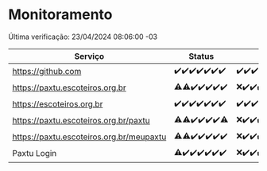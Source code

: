 # Monitoramento

Última verificação: 23/04/2024 08:06:00 -03

|Serviço|Status|Últimas 24h|
|---|---|---|
|https://github.com|<span title="2024-04-16: OK=24">✔️</span><span title="2024-04-17: OK=24">✔️</span><span title="2024-04-18: OK=24">✔️</span><span title="2024-04-19: OK=24">✔️</span><span title="2024-04-20: OK=24">✔️</span><span title="2024-04-21: OK=24">✔️</span><span title="2024-04-22: OK=12">✔️</span>|<span title="22/04/2024 09:12:00 -03 : 200">✔️</span><span title="22/04/2024 10:07:00 -03 : 200">✔️</span><span title="22/04/2024 11:06:00 -03 : 200">✔️</span><span title="22/04/2024 12:06:00 -03 : 200">✔️</span><span title="22/04/2024 13:08:00 -03 : 200">✔️</span><span title="22/04/2024 14:04:00 -03 : 200">✔️</span><span title="22/04/2024 15:07:00 -03 : 200">✔️</span><span title="22/04/2024 16:02:00 -03 : 200">✔️</span><span title="22/04/2024 17:07:00 -03 : 200">✔️</span><span title="22/04/2024 18:04:00 -03 : 200">✔️</span><span title="22/04/2024 19:07:00 -03 : 200">✔️</span><span title="22/04/2024 20:06:00 -03 : 200">✔️</span><span title="22/04/2024 21:31:00 -03 : 200">✔️</span><span title="22/04/2024 22:42:00 -03 : 200">✔️</span><span title="22/04/2024 23:18:00 -03 : 200">✔️</span><span title="23/04/2024 00:07:00 -03 : 200">✔️</span><span title="23/04/2024 01:07:00 -03 : 200">✔️</span><span title="23/04/2024 02:06:00 -03 : 200">✔️</span><span title="23/04/2024 03:08:00 -03 : 200">✔️</span><span title="23/04/2024 04:06:00 -03 : 200">✔️</span><span title="23/04/2024 05:08:00 -03 : 200">✔️</span><span title="23/04/2024 06:07:00 -03 : 200">✔️</span><span title="23/04/2024 07:06:00 -03 : 200">✔️</span><span title="23/04/2024 08:06:00 -03 : 200">✔️</span>|
|https://paxtu.escoteiros.org.br|<span title="2024-04-16: OK=23, Falhas=1">⚠️</span><span title="2024-04-17: OK=22, Falhas=2">⚠️</span><span title="2024-04-18: OK=24">✔️</span><span title="2024-04-19: OK=24">✔️</span><span title="2024-04-20: OK=24">✔️</span><span title="2024-04-21: OK=24">✔️</span><span title="2024-04-22: OK=12">✔️</span>|<span title="22/04/2024 09:12:00 -03 : 502">❌</span><span title="22/04/2024 10:07:00 -03 : 200">✔️</span><span title="22/04/2024 11:06:00 -03 : 200">✔️</span><span title="22/04/2024 12:06:00 -03 : 200">✔️</span><span title="22/04/2024 13:08:00 -03 : 200">✔️</span><span title="22/04/2024 14:04:00 -03 : 200">✔️</span><span title="22/04/2024 15:07:00 -03 : 200">✔️</span><span title="22/04/2024 16:02:00 -03 : 200">✔️</span><span title="22/04/2024 17:07:00 -03 : 200">✔️</span><span title="22/04/2024 18:04:00 -03 : 200">✔️</span><span title="22/04/2024 19:07:00 -03 : 200">✔️</span><span title="22/04/2024 20:06:00 -03 : 200">✔️</span><span title="22/04/2024 21:31:00 -03 : 200">✔️</span><span title="22/04/2024 22:42:00 -03 : 200">✔️</span><span title="22/04/2024 23:18:00 -03 : 200">✔️</span><span title="23/04/2024 00:07:00 -03 : 200">✔️</span><span title="23/04/2024 01:07:00 -03 : 200">✔️</span><span title="23/04/2024 02:06:00 -03 : 200">✔️</span><span title="23/04/2024 03:08:00 -03 : 200">✔️</span><span title="23/04/2024 04:06:00 -03 : 200">✔️</span><span title="23/04/2024 05:08:00 -03 : 200">✔️</span><span title="23/04/2024 06:07:00 -03 : 200">✔️</span><span title="23/04/2024 07:06:00 -03 : 200">✔️</span><span title="23/04/2024 08:06:00 -03 : 200">✔️</span>|
|https://escoteiros.org.br|<span title="2024-04-16: OK=24">✔️</span><span title="2024-04-17: OK=24">✔️</span><span title="2024-04-18: OK=24">✔️</span><span title="2024-04-19: OK=24">✔️</span><span title="2024-04-20: OK=24">✔️</span><span title="2024-04-21: OK=24">✔️</span><span title="2024-04-22: OK=12">✔️</span>|<span title="22/04/2024 09:12:00 -03 : 200">✔️</span><span title="22/04/2024 10:07:00 -03 : 200">✔️</span><span title="22/04/2024 11:06:00 -03 : 200">✔️</span><span title="22/04/2024 12:06:00 -03 : 200">✔️</span><span title="22/04/2024 13:08:00 -03 : 200">✔️</span><span title="22/04/2024 14:04:00 -03 : 200">✔️</span><span title="22/04/2024 15:07:00 -03 : 200">✔️</span><span title="22/04/2024 16:02:00 -03 : 200">✔️</span><span title="22/04/2024 17:07:00 -03 : 200">✔️</span><span title="22/04/2024 18:04:00 -03 : 200">✔️</span><span title="22/04/2024 19:07:00 -03 : 200">✔️</span><span title="22/04/2024 20:06:00 -03 : 200">✔️</span><span title="22/04/2024 21:31:00 -03 : 200">✔️</span><span title="22/04/2024 22:42:00 -03 : 200">✔️</span><span title="22/04/2024 23:18:00 -03 : 200">✔️</span><span title="23/04/2024 00:07:00 -03 : 200">✔️</span><span title="23/04/2024 01:07:00 -03 : 200">✔️</span><span title="23/04/2024 02:06:00 -03 : 200">✔️</span><span title="23/04/2024 03:08:00 -03 : 200">✔️</span><span title="23/04/2024 04:06:00 -03 : 200">✔️</span><span title="23/04/2024 05:08:00 -03 : 200">✔️</span><span title="23/04/2024 06:07:00 -03 : 200">✔️</span><span title="23/04/2024 07:06:00 -03 : 200">✔️</span><span title="23/04/2024 08:06:00 -03 : 200">✔️</span>|
|https://paxtu.escoteiros.org.br/paxtu|<span title="2024-04-16: OK=23, Falhas=1">⚠️</span><span title="2024-04-17: OK=23, Falhas=1">⚠️</span><span title="2024-04-18: OK=24">✔️</span><span title="2024-04-19: OK=24">✔️</span><span title="2024-04-20: OK=24">✔️</span><span title="2024-04-21: OK=24">✔️</span><span title="2024-04-22: OK=11, Falhas=1">⚠️</span>|<span title="22/04/2024 09:12:00 -03 : 502">❌</span><span title="22/04/2024 10:07:00 -03 : 200">✔️</span><span title="22/04/2024 11:06:00 -03 : 200">✔️</span><span title="22/04/2024 12:07:00 -03 : 200">✔️</span><span title="22/04/2024 13:08:00 -03 : 200">✔️</span><span title="22/04/2024 14:04:00 -03 : 200">✔️</span><span title="22/04/2024 15:07:00 -03 : 200">✔️</span><span title="22/04/2024 16:02:00 -03 : 200">✔️</span><span title="22/04/2024 17:07:00 -03 : 200">✔️</span><span title="22/04/2024 18:04:00 -03 : 200">✔️</span><span title="22/04/2024 19:07:00 -03 : 200">✔️</span><span title="22/04/2024 20:06:00 -03 : 200">✔️</span><span title="22/04/2024 21:31:00 -03 : 200">✔️</span><span title="22/04/2024 22:42:00 -03 : 200">✔️</span><span title="22/04/2024 23:18:00 -03 : 200">✔️</span><span title="23/04/2024 00:07:00 -03 : 200">✔️</span><span title="23/04/2024 01:07:00 -03 : 200">✔️</span><span title="23/04/2024 02:06:00 -03 : 200">✔️</span><span title="23/04/2024 03:08:00 -03 : 200">✔️</span><span title="23/04/2024 04:06:00 -03 : 200">✔️</span><span title="23/04/2024 05:08:00 -03 : 200">✔️</span><span title="23/04/2024 06:07:00 -03 : 200">✔️</span><span title="23/04/2024 07:06:00 -03 : 200">✔️</span><span title="23/04/2024 08:06:00 -03 : 200">✔️</span>|
|https://paxtu.escoteiros.org.br/meupaxtu|<span title="2024-04-16: OK=23, Falhas=1">⚠️</span><span title="2024-04-17: OK=23, Falhas=1">⚠️</span><span title="2024-04-18: OK=24">✔️</span><span title="2024-04-19: OK=24">✔️</span><span title="2024-04-20: OK=24">✔️</span><span title="2024-04-21: OK=24">✔️</span><span title="2024-04-22: OK=12">✔️</span>|<span title="22/04/2024 09:12:00 -03 : 502">❌</span><span title="22/04/2024 10:07:00 -03 : 200">✔️</span><span title="22/04/2024 11:06:00 -03 : 200">✔️</span><span title="22/04/2024 12:07:00 -03 : 200">✔️</span><span title="22/04/2024 13:08:00 -03 : 200">✔️</span><span title="22/04/2024 14:04:00 -03 : 200">✔️</span><span title="22/04/2024 15:07:00 -03 : 200">✔️</span><span title="22/04/2024 16:02:00 -03 : 200">✔️</span><span title="22/04/2024 17:07:00 -03 : 200">✔️</span><span title="22/04/2024 18:04:00 -03 : 200">✔️</span><span title="22/04/2024 19:07:00 -03 : 200">✔️</span><span title="22/04/2024 20:06:00 -03 : 200">✔️</span><span title="22/04/2024 21:31:00 -03 : 200">✔️</span><span title="22/04/2024 22:42:00 -03 : 200">✔️</span><span title="22/04/2024 23:18:00 -03 : 200">✔️</span><span title="23/04/2024 00:07:00 -03 : 200">✔️</span><span title="23/04/2024 01:07:00 -03 : 200">✔️</span><span title="23/04/2024 02:06:00 -03 : 200">✔️</span><span title="23/04/2024 03:08:00 -03 : 200">✔️</span><span title="23/04/2024 04:06:00 -03 : 200">✔️</span><span title="23/04/2024 05:08:00 -03 : 200">✔️</span><span title="23/04/2024 06:07:00 -03 : 200">✔️</span><span title="23/04/2024 07:06:00 -03 : 200">✔️</span><span title="23/04/2024 08:06:00 -03 : 200">✔️</span>|
|Paxtu Login|<span title="2024-04-16: OK=23, Falhas=1">⚠️</span><span title="2024-04-17: OK=24">✔️</span><span title="2024-04-18: OK=24">✔️</span><span title="2024-04-19: OK=24">✔️</span><span title="2024-04-20: OK=24">✔️</span><span title="2024-04-21: OK=24">✔️</span><span title="2024-04-22: OK=12">✔️</span>|<span title="22/04/2024 09:12:00 -03 : 502">❌</span><span title="22/04/2024 10:07:00 -03 : 200">✔️</span><span title="22/04/2024 11:06:00 -03 : 200">✔️</span><span title="22/04/2024 12:07:00 -03 : 200">✔️</span><span title="22/04/2024 13:08:00 -03 : 200">✔️</span><span title="22/04/2024 14:04:00 -03 : 200">✔️</span><span title="22/04/2024 15:07:00 -03 : 200">✔️</span><span title="22/04/2024 16:02:00 -03 : 200">✔️</span><span title="22/04/2024 17:07:00 -03 : 200">✔️</span><span title="22/04/2024 18:04:00 -03 : 200">✔️</span><span title="22/04/2024 19:07:00 -03 : 200">✔️</span><span title="22/04/2024 20:06:00 -03 : 200">✔️</span><span title="22/04/2024 21:31:00 -03 : 200">✔️</span><span title="22/04/2024 22:42:00 -03 : 200">✔️</span><span title="22/04/2024 23:18:00 -03 : 200">✔️</span><span title="23/04/2024 00:07:00 -03 : 200">✔️</span><span title="23/04/2024 01:08:00 -03 : 200">✔️</span><span title="23/04/2024 02:06:00 -03 : 200">✔️</span><span title="23/04/2024 03:08:00 -03 : 200">✔️</span><span title="23/04/2024 04:06:00 -03 : 200">✔️</span><span title="23/04/2024 05:08:00 -03 : 200">✔️</span><span title="23/04/2024 06:07:00 -03 : 200">✔️</span><span title="23/04/2024 07:06:00 -03 : 200">✔️</span><span title="23/04/2024 08:06:00 -03 : 200">✔️</span>|
